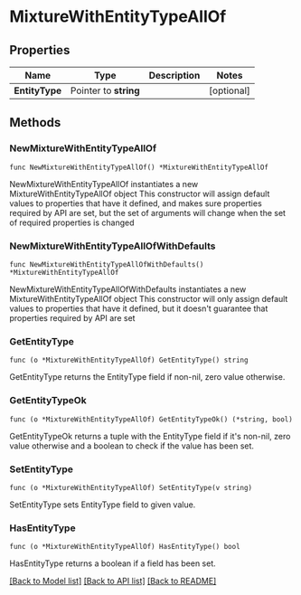 # MixtureWithEntityTypeAllOf

## Properties

Name | Type | Description | Notes
------------ | ------------- | ------------- | -------------
**EntityType** | Pointer to **string** |  | [optional] 

## Methods

### NewMixtureWithEntityTypeAllOf

`func NewMixtureWithEntityTypeAllOf() *MixtureWithEntityTypeAllOf`

NewMixtureWithEntityTypeAllOf instantiates a new MixtureWithEntityTypeAllOf object
This constructor will assign default values to properties that have it defined,
and makes sure properties required by API are set, but the set of arguments
will change when the set of required properties is changed

### NewMixtureWithEntityTypeAllOfWithDefaults

`func NewMixtureWithEntityTypeAllOfWithDefaults() *MixtureWithEntityTypeAllOf`

NewMixtureWithEntityTypeAllOfWithDefaults instantiates a new MixtureWithEntityTypeAllOf object
This constructor will only assign default values to properties that have it defined,
but it doesn't guarantee that properties required by API are set

### GetEntityType

`func (o *MixtureWithEntityTypeAllOf) GetEntityType() string`

GetEntityType returns the EntityType field if non-nil, zero value otherwise.

### GetEntityTypeOk

`func (o *MixtureWithEntityTypeAllOf) GetEntityTypeOk() (*string, bool)`

GetEntityTypeOk returns a tuple with the EntityType field if it's non-nil, zero value otherwise
and a boolean to check if the value has been set.

### SetEntityType

`func (o *MixtureWithEntityTypeAllOf) SetEntityType(v string)`

SetEntityType sets EntityType field to given value.

### HasEntityType

`func (o *MixtureWithEntityTypeAllOf) HasEntityType() bool`

HasEntityType returns a boolean if a field has been set.


[[Back to Model list]](../README.md#documentation-for-models) [[Back to API list]](../README.md#documentation-for-api-endpoints) [[Back to README]](../README.md)


